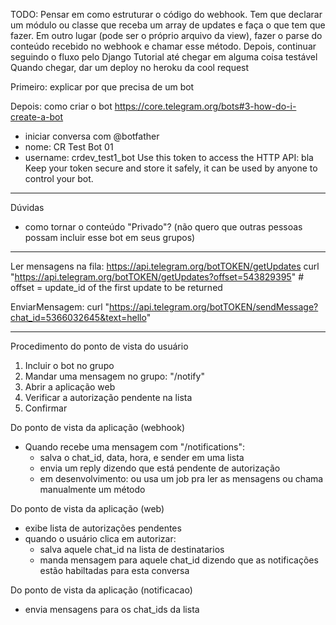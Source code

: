 TODO:
Pensar em como estruturar o código do webhook. 
Tem que declarar um módulo ou classe que receba um array de updates e faça o que tem que fazer.
Em outro lugar (pode ser o próprio arquivo da view), fazer o parse do conteúdo recebido no webhook e chamar esse método.
Depois, continuar seguindo o fluxo pelo Django Tutorial até chegar em alguma coisa testável
Quando chegar, dar um deploy no heroku da cool request





Primeiro: explicar por que precisa de um bot

Depois: como criar o bot
https://core.telegram.org/bots#3-how-do-i-create-a-bot
- iniciar conversa com @botfather
- nome: CR Test Bot 01
- username: crdev_test1_bot
  Use this token to access the HTTP API:
  bla
  Keep your token secure and store it safely, it can be used by anyone to control your bot.

---

Dúvidas
- como tornar o conteúdo "Privado"? (não quero que outras pessoas possam incluir esse bot em seus grupos)

----

Ler mensagens na fila:
https://api.telegram.org/botTOKEN/getUpdates
curl "https://api.telegram.org/botTOKEN/getUpdates?offset=543829395" # offset = update_id of the first update to be returned

EnviarMensagem:
curl "https://api.telegram.org/botTOKEN/sendMessage?chat_id=5366032645&text=hello"

---

Procedimento do ponto de vista do usuário
1. Incluir o bot no grupo
2. Mandar uma mensagem no grupo: "/notify"
3. Abrir a aplicação web
4. Verificar a autorização pendente na lista
5. Confirmar

Do ponto de vista da aplicação (webhook)
- Quando recebe uma mensagem com "/notifications":
  - salva o chat_id, data, hora, e sender em uma lista
  - envia um reply dizendo que está pendente de autorização
  - em desenvolvimento: ou usa um job pra ler as mensagens ou chama manualmente um método

Do ponto de vista da aplicação (web)
- exibe lista de autorizações pendentes
- quando o usuário clica em autorizar:
  - salva aquele chat_id na lista de destinatarios
  - manda mensagem para aquele chat_id dizendo que as notificações estão habiltadas para esta conversa

Do ponto de vista da aplicação (notificacao)
- envia mensagens para os chat_ids da lista
